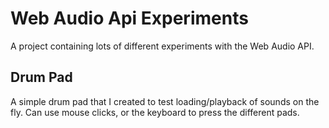 # Web Audio Api Experiments

A project containing lots of different experiments with the Web Audio API.

## Drum Pad

A simple drum pad that I created to test loading/playback of sounds on the fly. Can use mouse clicks, or the keyboard
to press the different pads.